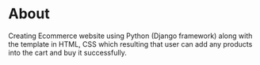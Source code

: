 # About
Creating Ecommerce website using Python (Django framework) along with the template in HTML, CSS which resulting that user can add any products into the cart and buy it successfully.
